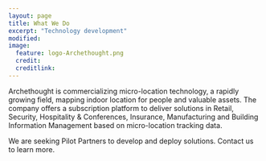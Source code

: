 ```yaml
---
layout: page
title: What We Do
excerpt: "Technology development"
modified: 
image:
  feature: logo-Archethought.png
  credit: 
  creditlink: 
---
```



Archethought is commercializing micro-location technology, a rapidly growing field, mapping indoor location for people and valuable assets. 
The company offers a subscription platform to deliver solutions in Retail, Security, Hospitality & Conferences, Insurance, Manufacturing and Building Information Management based on micro-location tracking data. 

We are seeking Pilot Partners to develop and deploy solutions. Contact us to learn more.





